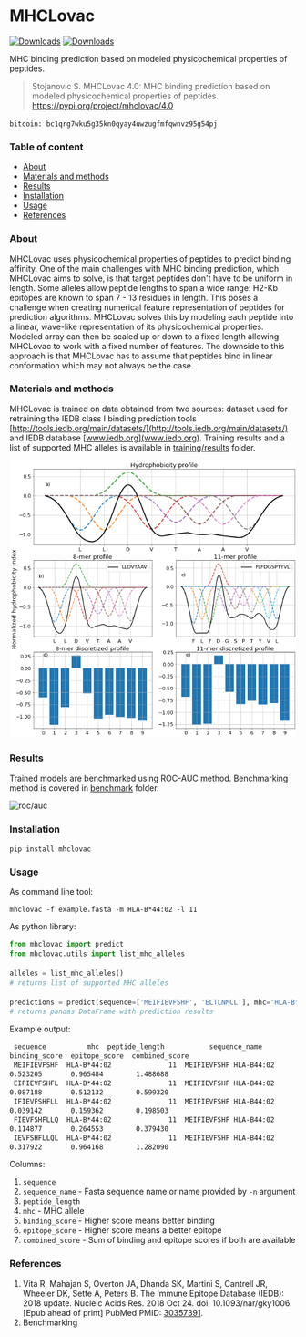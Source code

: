 # MHCLovac

[![Downloads](https://pepy.tech/badge/mhclovac)](https://pepy.tech/project/mhclovac)
[![Downloads](https://pepy.tech/badge/mhclovac/week)](https://pepy.tech/project/mhclovac)

MHC binding prediction based on modeled physicochemical properties of peptides.

> Stojanovic S. MHCLovac 4.0: MHC binding prediction based on modeled physicochemical properties of peptides. https://pypi.org/project/mhclovac/4.0

`bitcoin: bc1qrg7wku5g35kn0qyay4uwzugfmfqwnvz95g54pj`

### Table of content
* [About](#about)
* [Materials and methods](#materials-and-methods)
* [Results](#results)
* [Installation](#installation)
* [Usage](#example-usage)
* [References](#)

### About

MHCLovac uses physicochemical properties of peptides to predict binding affinity.
One of the main challenges with MHC binding prediction, which MHCLovac aims to solve, is that target peptides don't have to be uniform in length. 
Some alleles allow peptide lengths to span a wide range: H2-Kb epitopes are known to span 7 - 13 residues in length. 
This poses a challenge when creating numerical feature representation of peptides for prediction algorithms. 
MHCLovac solves this by modeling each peptide into a linear, wave-like representation of its physicochemical properties. 
Modeled array can then be scaled up or down to a fixed length allowing MHCLovac to work with a fixed number of features. 
The downside to this approach is that MHCLovac has to assume that peptides bind in linear conformation which may not always be the case.

### Materials and methods

MHCLovac is trained on data obtained from two sources: 
dataset used for retraining the IEDB class I binding prediction tools [http://tools.iedb.org/main/datasets/](http://tools.iedb.org/main/datasets/) 
and IEDB database [www.iedb.org](www.iedb.org). 
Training results and a list of supported MHC alleles is available in [training/results](training/results) folder.

![mhclovac-physicochemical-profile-peptide](research/figures/mhclovac-modeling-figure.png)

### Results

Trained models are benchmarked using ROC-AUC method. 
Benchmarking method is covered in [benchmark](benchmark) folder.

![roc/auc](https://gitlab.com/stojanovicbg/mhclovac/-/raw/master/benchmark/results/ROC.png)

### Installation

```
pip install mhclovac
```

### Usage

As command line tool:
```
mhclovac -f example.fasta -m HLA-B*44:02 -l 11
```

As python library:
```python
from mhclovac import predict
from mhclovac.utils import list_mhc_alleles

alleles = list_mhc_alleles()
# returns list of supported MHC alleles

predictions = predict(sequence=['MEIFIEVFSHF', 'ELTLNMCL'], mhc='HLA-B*44:02')
# returns pandas DataFrame with prediction results

```

Example output:
```
 sequence          mhc  peptide_length           sequence_name  binding_score  epitope_score  combined_score
 MEIFIEVFSHF  HLA-B*44:02              11  MEIFIEVFSHF HLA-B44:02       0.523205       0.965484        1.488688
 EIFIEVFSHFL  HLA-B*44:02              11  MEIFIEVFSHF HLA-B44:02       0.087188       0.512132        0.599320
 IFIEVFSHFLL  HLA-B*44:02              11  MEIFIEVFSHF HLA-B44:02       0.039142       0.159362        0.198503
 FIEVFSHFLLQ  HLA-B*44:02              11  MEIFIEVFSHF HLA-B44:02       0.114877       0.264553        0.379430
 IEVFSHFLLQL  HLA-B*44:02              11  MEIFIEVFSHF HLA-B44:02       0.317922       0.964168        1.282090
```

Columns:
1. `sequence` 
2. `sequence_name` - Fasta sequence name or name provided by `-n` argument
3. `peptide_length`
4. `mhc` - MHC allele
5. `binding_score` - Higher score means better binding
6. `epitope_score` - Higher score means a better epitope
7. `combined_score` - Sum of binding and epitope scores if both are available

### References
1. Vita R, Mahajan S, Overton JA, Dhanda SK, Martini S, Cantrell JR, Wheeler DK, Sette A, Peters B. The Immune Epitope Database (IEDB): 2018 update. Nucleic Acids Res. 2018 Oct 24. doi: 10.1093/nar/gky1006. [Epub ahead of print] PubMed PMID: [30357391](https://www.ncbi.nlm.nih.gov/pubmed/30357391).
2. Benchmarking

